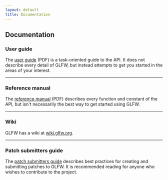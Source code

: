 ```yaml
---
layout: default
title: Documentation
---
```


## Documentation

### User guide

The [user guide](GLFWUsersGuide277.pdf) (PDF) is
a task-oriented guide to the API.  It does not describe every detail of GLFW,
but instead attempts to get you started in the areas of your interest.

---
### Reference manual

The [reference manual](GLFWReference277.pdf) (PDF)
describes every function and constant of the API, but isn't necessarily the
best way to get started using GLFW.

---
### Wiki

GLFW has a wiki at
[wiki.glfw.org](http://wiki.glfw.org/).

---
### Patch submitters guide

The [patch submitters guide](patchguide.html)
describes best practices for creating and submitting patches to GLFW.  It is
recommended reading for anyone who wishes to contribute to the project.